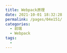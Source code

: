```yaml
---
title: Webpack原理
date: 2021-10-01 18:32:28
permalink: /pages/04e151/
categories:
  - 前端
  - Webpack
tags:
  - 
---
```

